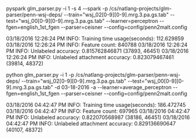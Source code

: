 
pyspark glm_parser.py -i 1 -s 4 --spark -p /cs/natlang-projects/glm-parser/penn-wsj-deps/ --train="wsj_02[0-9][0-9].mrg.3.pa.gs.tab" --test="wsj_00[0-9][0-9].mrg.3.pa.gs.tab" --learner=perceptron --fgen=english_1st_fgen --parser=ceisner --config=config/penn2malt.config

03/18/2016 12:26:24 PM INFO: Training time usage(seconds): 112.629859
03/18/2016 12:26:24 PM INFO: Feature count: 840788
03/18/2016 12:26:24 PM INFO: Unlabeled accuracy: 0.815762846871 (37893, 46451)
03/18/2016 12:26:24 PM INFO: Unlabeled attachment accuracy: 0.823079467461 (39814, 48372)

python glm_parser.py -i 1 -p /cs/natlang-projects/glm-parser/penn-wsj-deps/ --train="wsj_02[0-9][0-9].mrg.3.pa.gs.tab" --test="wsj_00[0-9][0-9].mrg.3.pa.gs.tab" -d 03-18-2016 -a --learner=average_perceptron --fgen=english_1st_fgen --parser=ceisner --config=config/penn2malt.config

03/18/2016 04:42:47 PM INFO: Training time usage(seconds): 186.472745
03/18/2016 04:42:47 PM INFO: Feature count: 697965
03/18/2016 04:42:47 PM INFO: Unlabeled accuracy: 0.822070568987 (38186, 46451)
03/18/2016 04:42:47 PM INFO: Unlabeled attachment accuracy: 0.829136690647 (40107, 48372)
